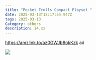 ```yaml
---
title: "Pocket Trolls Compact Playset "
date: 2025-03-13T12:17:54.947Z
tags: 2025-03-13
Category: others
description: 14.xx
---
```

https://amzlink.to/az0GWJb8okKzk  ad <!--StartFragment-->

![](https://m.media-amazon.com/images/I/81+02LJvBmL._AC_SL1500_.jpg)

<!--EndFragment-->